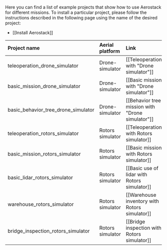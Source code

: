 Here you can find a list of example projects that show how to use Aerostack for different missions. To install a particular project, please follow the instructions described in the following page using the name of the desired project:

- [[Install Aerostack]]

| Project name    |  Aerial platform | Link 
| :-----------| :---------| :---------| 
| teleoperation_drone_simulator| Drone-simulator | [[Teleoperation with "Drone simulator"]]| 
| basic_mission_drone_simulator| Drone-simulator | [[Basic mission with "Drone simulator"]] |
| basic_behavior_tree_drone_simulator| Drone-simulator |[[Behavior tree mission with "Drone simulator"]]|
| teleoperation_rotors_simulator| Rotors simulator |[[Teleoperation with Rotors simulator]]| 
| basic_mission_rotors_simulator| Rotors simulator |[[Basic mission with Rotors simulator]] |
| basic_lidar_rotors_simulator| Rotors simulator | [[Basic use of lidar with Rotors simulator]]|
| warehouse_rotors_simulator| Rotors simulator |[[Warehouse inventory with Rotors simulator]]| 
| bridge_inspection_rotors_simulator| Rotors simulator |[[Bridge inspection with Rotors simulator]]| 
